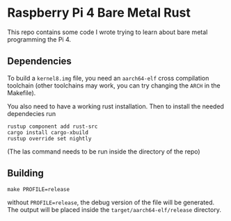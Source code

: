 # Raspberry Pi 4 Bare Metal Rust

This repo contains some code I wrote trying to learn about bare metal
programming the Pi 4.

## Dependencies

To build a `kernel8.img` file, you need an `aarch64-elf` cross compilation 
toolchain (other toolchains may work, you can try changing the `ARCH` in the 
Makefile).

You also need to have a working rust installation. Then to install the needed
dependecies run 

```shell
rustup component add rust-src
cargo install cargo-xbuild
rustup override set nightly
```
(The las command needs to be run inside the directory of the repo)

## Building

```shell
make PROFILE=release
```

without `PROFILE=release`, the debug version of the file will be generated. The
output will be placed inside the `target/aarch64-elf/release` directory.


